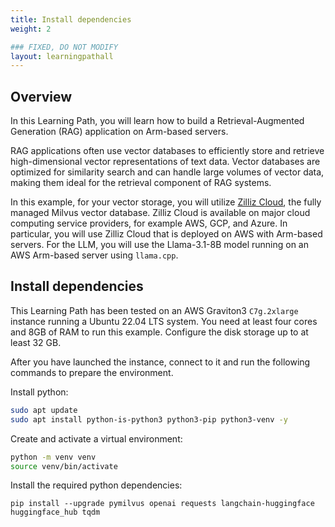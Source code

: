 ```yaml
---
title: Install dependencies
weight: 2

### FIXED, DO NOT MODIFY
layout: learningpathall
---
```


## Overview

In this Learning Path, you will learn how to build a Retrieval-Augmented Generation (RAG) application on Arm-based servers. 

RAG applications often use vector databases to efficiently store and retrieve high-dimensional vector representations of text data. Vector databases are optimized for similarity search and can handle large volumes of vector data, making them ideal for the retrieval component of RAG systems. 

In this example, for your vector storage, you will utilize [Zilliz Cloud](https://zilliz.com/cloud), the fully managed Milvus vector database. Zilliz Cloud is available on major cloud computing service providers, for example AWS, GCP, and Azure. In particular, you will use Zilliz Cloud that is deployed on AWS with Arm-based servers. For the LLM, you will use the Llama-3.1-8B model running on an AWS Arm-based server using `llama.cpp`. 


## Install dependencies
This Learning Path has been tested on an AWS Graviton3 `C7g.2xlarge` instance running a Ubuntu 22.04 LTS system.
You need at least four cores and 8GB of RAM to run this example. Configure the disk storage up to at least 32 GB.

After you have launched the instance, connect to it and run the following commands to prepare the environment.

Install python:

```bash
sudo apt update
sudo apt install python-is-python3 python3-pip python3-venv -y
```

Create and activate a virtual environment:

```bash
python -m venv venv
source venv/bin/activate
```

Install the required python dependencies:

```shell
pip install --upgrade pymilvus openai requests langchain-huggingface huggingface_hub tqdm
```
